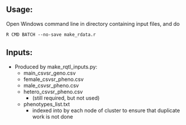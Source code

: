 ## Usage: 
Open Windows command line in directory containing input files, and do

   ```R CMD BATCH --no-save make_rdata.r```

## Inputs:

* Produced by make_rqtl_inputs.py:
  * main_csvsr_geno.csv
  * female_csvsr_pheno.csv
  * male_csvsr_pheno.csv
  * hetero_csvsr_pheno.csv
    * (still required, but not used)
  * phenotypes_list.txt
    * indexed into by each node of cluster to ensure that duplicate work is not done
